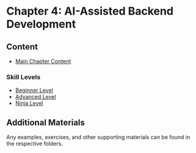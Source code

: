 # Chapter 4: AI-Assisted Backend Development

## Content

- [Main Chapter Content](Chapter_04_Main.md)

### Skill Levels
- [Beginner Level](Chapter_04_Beginner.md)
- [Advanced Level](Chapter_04_Advanced.md)
- [Ninja Level](Chapter_04_Ninja.md)

## Additional Materials

Any examples, exercises, and other supporting materials can be found in the respective folders.
